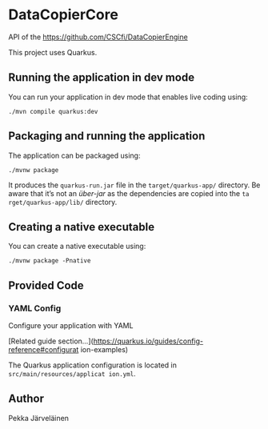 # DataCopierCore
API of the https://github.com/CSCfi/DataCopierEngine

This project uses Quarkus.
## Running the application in dev mode

You can run your application in dev mode that enables live coding using:
```shell script
./mvn compile quarkus:dev
```

## Packaging and running the application

The application can be packaged using:
```shell script
./mvnw package
```
It produces the `quarkus-run.jar` file in the `target/quarkus-app/` directory.
Be aware that it’s not an _über-jar_ as the dependencies are copied into the `ta
rget/quarkus-app/lib/` directory.


## Creating a native executable

You can create a native executable using: 
```shell script
./mvnw package -Pnative
```
## Provided Code

### YAML Config

Configure your application with YAML

[Related guide section...](https://quarkus.io/guides/config-reference#configurat
ion-examples)

The Quarkus application configuration is located in `src/main/resources/applicat
ion.yml`.

## Author

Pekka Järveläinen
